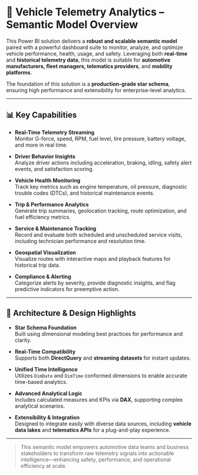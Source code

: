 # 🚗 Vehicle Telemetry Analytics – Semantic Model Overview

This Power BI solution delivers a **robust and scalable semantic model** paired with a powerful dashboard suite to monitor, analyze, and optimize vehicle performance, health, usage, and safety. Leveraging both **real-time** and **historical telemetry data**, this model is suitable for **automotive manufacturers, fleet managers, telematics providers**, and **mobility platforms**.

The foundation of this solution is a **production-grade star schema**, ensuring high performance and extensibility for enterprise-level analytics.

---

## 📊 Key Capabilities

- **Real-Time Telemetry Streaming**  
  Monitor G-force, speed, RPM, fuel level, tire pressure, battery voltage, and more in real time.

- **Driver Behavior Insights**  
  Analyze driver actions including acceleration, braking, idling, safety alert events, and satisfaction scoring.

- **Vehicle Health Monitoring**  
  Track key metrics such as engine temperature, oil pressure, diagnostic trouble codes (DTCs), and historical maintenance events.

- **Trip & Performance Analytics**  
  Generate trip summaries, geolocation tracking, route optimization, and fuel efficiency metrics.

- **Service & Maintenance Tracking**  
  Record and evaluate both scheduled and unscheduled service visits, including technician performance and resolution time.

- **Geospatial Visualization**  
  Visualize routes with interactive maps and playback features for historical trip data.

- **Compliance & Alerting**  
  Categorize alerts by severity, provide diagnostic insights, and flag predictive indicators for preemptive action.

---

## 🧠 Architecture & Design Highlights

- **Star Schema Foundation**  
  Built using dimensional modeling best practices for performance and clarity.

- **Real-Time Compatibility**  
  Supports both **DirectQuery** and **streaming datasets** for instant updates.

- **Unified Time Intelligence**  
  Utilizes `DimDate` and `DimTime` conformed dimensions to enable accurate time-based analytics.

- **Advanced Analytical Logic**  
  Includes calculated measures and KPIs via **DAX**, supporting complex analytical scenarios.

- **Extensibility & Integration**  
  Designed to integrate easily with diverse data sources, including **vehicle data lakes** and **telematics APIs** for a plug-and-play experience.

---

> This semantic model empowers automotive data teams and business stakeholders to transform raw telemetry signals into actionable intelligence—enhancing safety, performance, and operational efficiency at scale.
